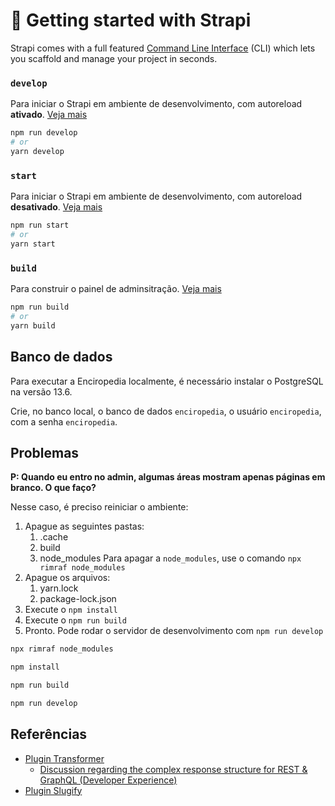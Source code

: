 # 🚀 Getting started with Strapi

Strapi comes with a full featured [Command Line Interface](https://docs.strapi.io/developer-docs/latest/developer-resources/cli/CLI.html) (CLI) which lets you scaffold and manage your project in seconds.

### `develop`

Para iniciar o Strapi em ambiente de desenvolvimento, com autoreload **ativado**. [Veja mais](https://docs.strapi.io/developer-docs/latest/developer-resources/cli/CLI.html#strapi-develop)

```sh
npm run develop
# or
yarn develop
```

### `start`

Para iniciar o Strapi em ambiente de desenvolvimento, com autoreload **desativado**. [Veja mais](https://docs.strapi.io/developer-docs/latest/developer-resources/cli/CLI.html#strapi-start)

```sh
npm run start
# or
yarn start
```

### `build`

Para construir o painel de adminsitração. [Veja mais](https://docs.strapi.io/developer-docs/latest/developer-resources/cli/CLI.html#strapi-build)

```sh
npm run build
# or
yarn build
```

## Banco de dados

Para executar a Enciropedia localmente, é necessário instalar o PostgreSQL na versão 13.6.

Crie, no banco local, o banco de dados `enciropedia`, o usuário `enciropedia`, com a senha `enciropedia`.

## Problemas

**P: Quando eu entro no admin, algumas áreas mostram apenas páginas em branco. O que faço?**

Nesse caso, é preciso reiniciar o ambiente:

1. Apague as seguintes pastas:
    1. .cache
    2. build
    3. node_modules
    Para apagar a `node_modules`, use o comando `npx rimraf node_modules`
2. Apague os arquivos:
    1. yarn.lock
    2. package-lock.json
3. Execute o `npm install`
4. Execute o `npm run build`
5. Pronto. Pode rodar o servidor de desenvolvimento com `npm run develop`

```sh
npx rimraf node_modules

npm install

npm run build

npm run develop

```

## Referências

- [Plugin Transformer](https://market.strapi.io/plugins/strapi-plugin-transformer)
  - [Discussion regarding the complex response structure for REST & GraphQL (Developer Experience)](https://forum.strapi.io/t/discussion-regarding-the-complex-response-structure-for-rest-graphql-developer-experience/13400)
- [Plugin Slugify](https://market.strapi.io/plugins/strapi-plugin-slugify)
